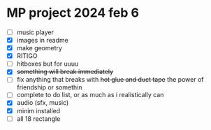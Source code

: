 # MP project 2024 feb 6
- [ ] music player
- [x] images in readme
- [x] make geometry 
- [x] RITIGO
- [ ] hitboxes but for uuuu
- [x] <del>something will break immediately<del>
- [ ] fix anything that breaks with <del>hot glue and duct tape</del> the power of friendship or somethin
- [ ] complete to do list, or as much as i realistically can
- [x] audio (sfx, music)
- [x] minim installed
- [ ] all 18 rectangle
